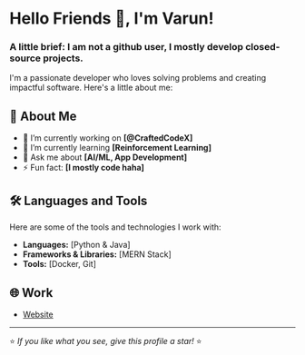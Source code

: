 # Hello Friends 👋, I'm Varun!

### A little brief: I am not a github user, I mostly develop closed-source projects.

I'm a passionate developer who loves solving problems and creating impactful software. 
Here's a little about me:

## 🚀 About Me
- 🔭 I’m currently working on **[@CraftedCodeX]**
- 🌱 I’m currently learning **[Reinforcement Learning]**
- 💬 Ask me about **[AI/ML, App Development]**
- ⚡ Fun fact: **[I mostly code haha]**

## 🛠️ Languages and Tools
Here are some of the tools and technologies I work with:
- **Languages:** [Python & Java]
- **Frameworks & Libraries:** [MERN Stack]
- **Tools:** [Docker, Git]


## 🌐 Work
- [ Website](https://craftedcodex.vercel.app/)

---

⭐️ *If you like what you see, give this profile a star!* ⭐️
